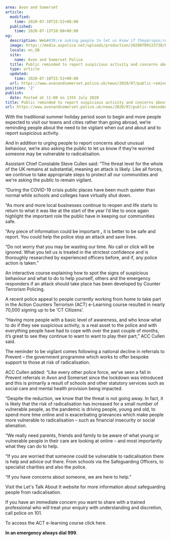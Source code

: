 ```yaml
area: Avon and Somerset
article:
  modified:
    time: 2020-07-10T15:52+00:00
  published:
    time: 2020-07-13T10:00+00:00
og:
  description: We&#039;re asking people to let us know if they&rsquo;re worried someone may be vulnerable to radicalisation or if they see something which doesn&#039;
  image: https://media.aspolice.net/uploads/production/20200709123738/Lets-Talk-About-It.jpg
  locale: en_GB
  site:
    name: Avon and Somerset Police
  title: Public reminded to report suspicious activity and concerns about vulnerable people | Avon and Somerset Police
  type: article
  updated:
    time: 2020-07-10T15:52+00:00
  url: https://www.avonandsomerset.police.uk/news/2020/07/public-reminded-to-report-suspicious-activity-and-concerns-about-vulnerable-people/
position: '2'
publish:
  date: Posted at 11:00 on 13th July 2020
title: Public reminded to report suspicious activity and concerns about vulnerable people | Avon and Somerset Police
url: https://www.avonandsomerset.police.uk/news/2020/07/public-reminded-to-report-suspicious-activity-and-concerns-about-vulnerable-people/
```

With the traditional summer holiday period soon to begin and more people expected to visit our towns and cities rather than going abroad, we’re reminding people about the need to be vigilant when out and about and to report suspicious activity.

And in addition to urging people to report concerns about unusual behaviour, we’re also asking the public to let us know if they’re worried someone may be vulnerable to radicalisation.

Assistant Chief Constable Steve Cullen said: “The threat level for the whole of the UK remains at substantial, meaning an attack is likely. Like all forces, we continue to take appropriate steps to protect all our communities and we're asking the public to remain vigilant.

“During the COVID-19 crisis public places have been much quieter than normal while schools and colleges have virtually shut down.

“As more and more local businesses continue to reopen and life starts to return to what it was like at the start of the year I’d like to once again highlight the important role the public have in keeping our communities safe.

“Any piece of information could be important **,** it is better to be safe and report. You could help the police stop an attack and save lives.

“Do not worry that you may be wasting our time. No call or click will be ignored. What you tell us is treated in the strictest confidence and is thoroughly researched by experienced officers before, and if, any police action is taken.”

An interactive course explaining how to spot the signs of suspicious behaviour and what to do to help yourself, others and the emergency responders if an attack should take place has been developed by Counter Terrorism Policing.

A recent police appeal to people currently working from home to take part in the Action Counters Terrorism (ACT) e-Learning course resulted in nearly 70,000 signing up to be ‘CT Citizens’.

“Having more people with a basic level of awareness, and who know what to do if they see suspicious activity, is a real asset to the police and with everything people have had to cope with over the past couple of months, it’s great to see they continue to want to want to play their part,” ACC Cullen said.

The reminder to be vigilant comes following a national decline in referrals to Prevent – the government programme which works to offer bespoke support to those at risk of radicalisation.

ACC Cullen added: “Like every other police force, we’ve seen a fall in Prevent referrals in Avon and Somerset since the lockdown was introduced and this is primarily a result of schools and other statutory services such as social care and mental health provision being impacted.

“Despite the reduction, we know that the threat is not going away. In fact, it is likely that the risk of radicalisation has increased for a small number of vulnerable people, as the pandemic is driving people, young and old, to spend more time online and is exacerbating grievances which make people more vulnerable to radicalisation – such as financial insecurity or social alienation.

“We really need parents, friends and family to be aware of what young or vulnerable people in their care are looking at online – and most importantly what they can do to help.

“If you are worried that someone could be vulnerable to radicalisation there is help and advice out there. From schools via the Safeguarding Officers, to specialist charities and also the police.

“If you have concerns about someone, we are here to help.”

Visit the Let's Talk About It website for more information about safeguarding people from radicalisation.

If you have an immediate concern you want to share with a trained professional who will treat your enquiry with understanding and discretion, call police on 101.

To access the ACT e-learning course click here.

**In an emergency always dial 999**.
